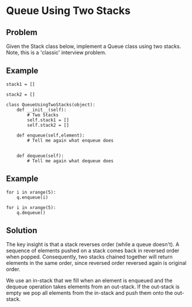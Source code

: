 # Queue Using Two Stacks

## Problem

Given the Stack class below, implement a Queue class using two stacks. Note, this is a 'classic' interview problem. 

## Example

```
stack1 = []

stack2 = []
```

```
class QueueUsingTwoStacks(object):
    def __init__(self):
        # Two Stacks
        self.stack1 = []
        self.stack2 = []

    def enqueue(self,element):
        # Tell me again what enqueue does
    

    def dequeue(self):
        # Tell me again what dequeue does
```

## Example

```
for i in xrange(5):
    q.enqueue(i)
```

```
for i in xrange(5):
    q.dequeue()
```

## Solution

The key insight is that a stack reverses order (while a queue doesn't). A sequence of elements pushed on a stack comes back in reversed order when popped. Consequently, two stacks chained together will return elements in the same order, since reversed order reversed again is original order.

We use an in-stack that we fill when an element is enqueued and the dequeue operation takes elements from an out-stack. If the out-stack is empty we pop all elements from the in-stack and push them onto the out-stack.